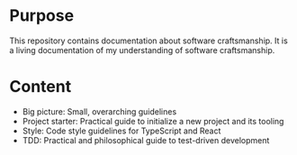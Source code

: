 # Purpose

This repository contains documentation about software craftsmanship. It is a living
documentation of my understanding of software craftsmanship.


# Content

- Big picture: Small, overarching guidelines
- Project starter: Practical guide to initialize a new project and its tooling
- Style: Code style guidelines for TypeScript and React
- TDD: Practical and philosophical guide to test-driven development
